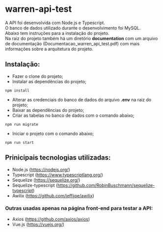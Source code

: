 # warren-api-test
A API foi desenvolvida com Node.js e Typescript.<br/>
O banco de dados utilizado durante o desenvolvimento foi MySQL.<br/>
Abaixo tem instruções para a instalação do projeto.<br/>
Na raiz do projeto também há um diretório <strong>documentation</strong> com um arquivo de documentação (Documentacao_warren_api_test.pdf) com mais informações sobre a arquitetura do projeto. 


## Instalação:
- Fazer o clone do projeto;
- Instalar as dependências do projeto;
```
npm install
```
- Alterar as credenciais do banco de dados do arquivo <strong>.env</strong> na raiz do projeto;
- Baixar as dependências do projeto;
- Criar as tabelas no banco de dados com o comando abaixo;
```
npm run migrate
```
- Iniciar o projeto com o comando abaixo;
```
npm run start
```

## Prinicipais tecnologias utilizadas:
- Node.js (https://nodejs.org/)
- Typescript (https://www.typescriptlang.org/)
- Sequelize (https://sequelize.org/)
- Sequelize-typescript (https://github.com/RobinBuschmann/sequelize-typescript)
- Awilix (https://github.com/jeffijoe/awilix)

### Outras usadas apenas na página front-end para testar a API:
- Axios (https://github.com/axios/axios) 
- Vue.js (https://vuejs.org/)